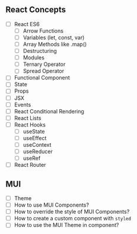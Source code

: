 ## React Concepts

- [ ] React ES6
  - [ ] Arrow Functions
  - [ ] Variables (let, const, var)
  - [ ] Array Methods like .map()
  - [ ] Destructuring
  - [ ] Modules
  - [ ] Ternary Operator
  - [ ] Spread Operator
- [ ] Functional Component
- [ ] State
- [ ] Props
- [ ] JSX
- [ ] Events
- [ ] React Conditional Rendering
- [ ] React Lists
- [ ] React Hooks
  - [ ] useState
  - [ ] useEffect
  - [ ] useContext
  - [ ] useReducer
  - [ ] useRef
- [ ] React Router

## MUI

- [ ] Theme
- [ ] How to use MUI Components?
- [ ] How to override the style of MUI Components?
- [ ] How to create a custom component with `styled`
- [ ] How to use the MUI Theme in component?
